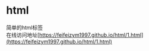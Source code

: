 # html
简单的html标签<br>
在线访问地址[https://feifeizym1997.github.io/html/1.html](https://feifeizym1997.github.io/html/1.html)
